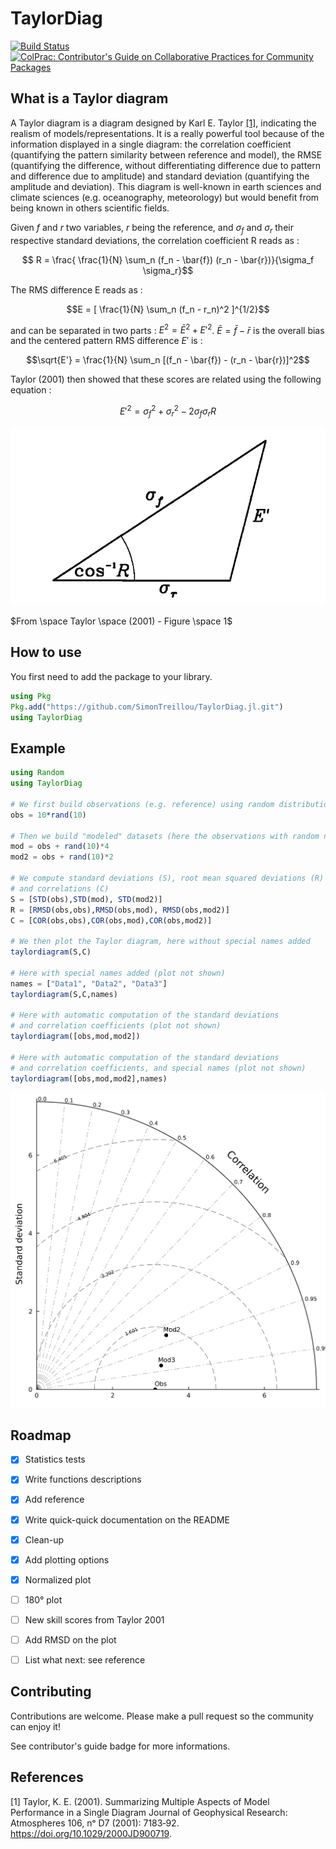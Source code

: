 # TaylorDiag

[![Build Status](https://github.com/SimonTreillou/TaylorDiag.jl/actions/workflows/CI.yml/badge.svg?branch=main)](https://github.com/SimonTreillou/TaylorDiag.jl/actions/workflows/CI.yml?query=branch%3Amain)
[![ColPrac: Contributor's Guide on Collaborative Practices for Community Packages](https://img.shields.io/badge/ColPrac-Contributor's%20Guide-blueviolet)](https://github.com/SciML/ColPrac)

## What is a Taylor diagram

A Taylor diagram is a diagram designed by Karl E. Taylor [[1]](#1),  indicating the realism of models/representations. It is a really powerful tool because of the information displayed in a single diagram: the correlation coefficient (quantifying the  pattern similarity between reference and model), the RMSE (quantifying the difference, without differentiating difference due to pattern and difference due to amplitude) and standard deviation (quantifying the amplitude and deviation). This diagram is well-known in earth sciences and climate sciences (e.g. oceanography, meteorology) but would benefit from being known in others scientific fields.

Given $f$ and $r$ two variables, $r$ being the reference, and $\sigma_f$ and $\sigma_r$ their respective standard deviations, the correlation coefficient R reads as : 

$$ R = \frac{ \frac{1}{N} \sum_n (f_n - \bar{f}) (r_n - \bar{r})}{\sigma_f \sigma_r}$$ 

The RMS difference E reads as :

$$E = [ \frac{1}{N} \sum_n (f_n - r_n)^2 ]^{1/2}$$

and can be separated in two parts : $E^2 = \bar{E}^2 + E'^2$. $\bar{E} = \bar{f} - \bar{r}$ is the overall bias and the centered pattern RMS difference $E'$ is :

$$\sqrt{E'} = \frac{1}{N} \sum_n [(f_n - \bar{f}) - (r_n - \bar{r})]^2$$

Taylor (2001) then showed that these scores are related using the following equation :

$$E'^2 = \sigma^2_f + \sigma_r^2 - 2 \sigma_f \sigma_r R$$

![plot](Taylor2001-fig1.png)

$From \space Taylor \space (2001) - Figure  \space 1$

## How to use

You first need to add the package to your library.

```julia
using Pkg
Pkg.add("https://github.com/SimonTreillou/TaylorDiag.jl.git")
using TaylorDiag
``` 

## Example

```julia
using Random
using TaylorDiag

# We first build observations (e.g. reference) using random distribution
obs = 10*rand(10)

# Then we build "modeled" datasets (here the observations with random noise)
mod = obs + rand(10)*4
mod2 = obs + rand(10)*2

# We compute standard deviations (S), root mean squared deviations (R)
# and correlations (C)
S = [STD(obs),STD(mod), STD(mod2)]
R = [RMSD(obs,obs),RMSD(obs,mod), RMSD(obs,mod2)]
C = [COR(obs,obs),COR(obs,mod),COR(obs,mod2)]

# We then plot the Taylor diagram, here without special names added
taylordiagram(S,C)

# Here with special names added (plot not shown)
names = ["Data1", "Data2", "Data3"]
taylordiagram(S,C,names)

# Here with automatic computation of the standard deviations 
# and correlation coefficients (plot not shown)
taylordiagram([obs,mod,mod2])

# Here with automatic computation of the standard deviations 
# and correlation coefficients, and special names (plot not shown)
taylordiagram([obs,mod,mod2],names)
```

![plot](./tutorial-taylor-diagram.png)



## Roadmap

- [x] Statistics tests
- [x] Write functions descriptions
- [x] Add reference
- [x] Write quick-quick documentation on the README
- [x] Clean-up
- [x] Add plotting options
- [x] Normalized plot
- [ ] 180° plot
- [ ] New skill scores from Taylor 2001
- [ ] Add RMSD on the plot
- [ ] List what next: see reference


## Contributing

Contributions are welcome. Please make a pull request so the community can enjoy it!

See contributor's guide badge for more informations.


## References

<a id="1">[1]</a> 
Taylor, K. E. (2001). 
Summarizing Multiple Aspects of Model Performance in a Single Diagram
Journal of Geophysical Research: Atmospheres 106, nᵒ D7 (2001): 7183‑92. https://doi.org/10.1029/2000JD900719.
